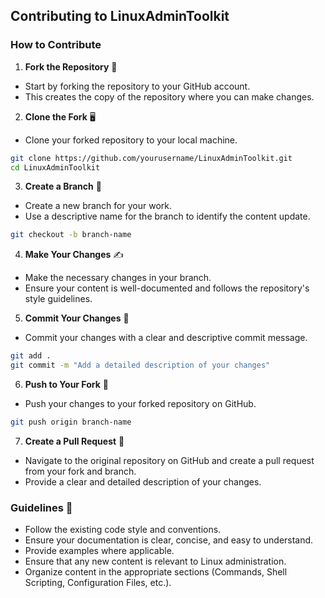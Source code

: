 ## Contributing to LinuxAdminToolkit

### How to Contribute

1. **Fork the Repository** 🍴

- Start by forking the repository to your GitHub account. 
- This creates the copy of the repository where you can make changes.

2. **Clone the Fork** 🖥️

- Clone your forked repository to your local machine.

```sh
git clone https://github.com/yourusername/LinuxAdminToolkit.git
cd LinuxAdminToolkit
```

3. **Create a Branch** 🌿

- Create a new branch for your work.
- Use a descriptive name for the branch to identify the content update.

```sh
git checkout -b branch-name
```

4. **Make Your Changes** ✍️

- Make the necessary changes in your branch. 
- Ensure your content is well-documented and follows the repository's style guidelines.

5. **Commit Your Changes** 💾

- Commit your changes with a clear and descriptive commit message.

```sh
git add .
git commit -m "Add a detailed description of your changes"
```

6. **Push to Your Fork** 🚀

- Push your changes to your forked repository on GitHub.

```sh
git push origin branch-name
```

7. **Create a Pull Request** 🔄

- Navigate to the original repository on GitHub and create a pull request from your fork and branch.
- Provide a clear and detailed description of your changes.

### Guidelines 📃

- Follow the existing code style and conventions.
- Ensure your documentation is clear, concise, and easy to understand.
- Provide examples where applicable.
- Ensure that any new content is relevant to Linux administration.
- Organize content in the appropriate sections (Commands, Shell Scripting, Configuration Files, etc.).
